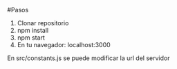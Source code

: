 #Pasos

1. Clonar repositorio
2. npm install
3. npm start
4. En tu navegador: localhost:3000

En src/constants.js se puede modificar la url del servidor